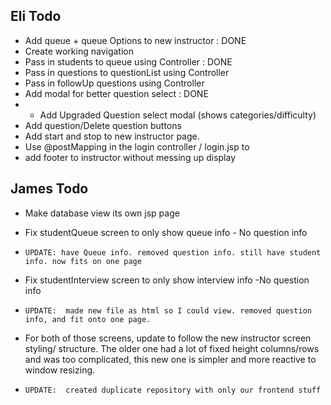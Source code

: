 Eli Todo
----------
- Add queue + queue Options to new instructor : DONE
- Create working navigation
- Pass in students to queue using Controller : DONE
- Pass in questions to questionList using Controller
- Pass in followUp questions using Controller
- Add modal for better question select : DONE
- - Add Upgraded Question select modal (shows categories/difficulty) 
- Add question/Delete question buttons
- Add start and stop to new instructor page.
- Use @postMapping in the login controller / login.jsp to
- add footer to instructor without messing up display


James Todo
-----------
- Make database view its own jsp page
- Fix studentQueue screen to only show queue info - No question info
-     UPDATE: have Queue info. removed question info. still have student info. now fits on one page
- Fix studentInterview screen to only show interview info -No question info
-     UPDATE:  made new file as html so I could view. removed question info, and fit onto one page.
- For both of those screens, update to follow the new instructor screen 
styling/ structure. The older one had a lot of fixed height columns/rows and was 
too complicated, this new one is simpler and more reactive to window resizing.

-     UPDATE:  created duplicate repository with only our frontend stuff



